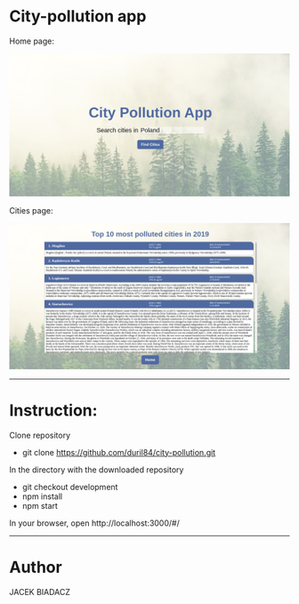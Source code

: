 # City-pollution app

Home page:

![alt text](https://github.com/duril84/city-pollution/blob/development/app_screen1.png)

Cities page:

![alt text](https://github.com/duril84/city-pollution/blob/development/app_screen2.png)

--------------------------------

# Instruction:
Clone repository
- git clone https://github.com/duril84/city-pollution.git

In the directory with the downloaded repository
- git checkout development
- npm install
- npm start

 
In your browser, open http://localhost:3000/#/

--------------------------------
# Author
JACEK BIADACZ
